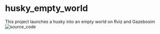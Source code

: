 # husky_empty_world
This project launches a husky into an empty world on Rviz and Gazebosim
![source_code](https://user-images.githubusercontent.com/22567278/36646540-d7c2fae8-1a46-11e8-8fc4-35426fdfcfc0.png)
